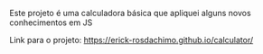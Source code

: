 Este projeto é uma calculadora básica que apliquei alguns novos conhecimentos em JS

Link para o projeto: https://erick-rosdachimo.github.io/calculator/
